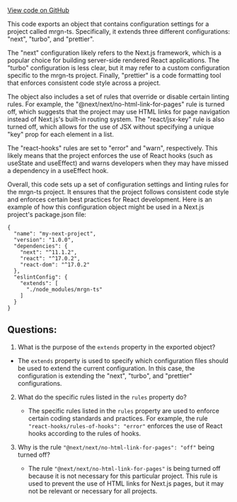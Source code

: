 [View code on GitHub](https://github.com/mrgnlabs/mrgn-ts/packages/eslint-config-custom/index.js)

This code exports an object that contains configuration settings for a project called mrgn-ts. Specifically, it extends three different configurations: "next", "turbo", and "prettier". 

The "next" configuration likely refers to the Next.js framework, which is a popular choice for building server-side rendered React applications. The "turbo" configuration is less clear, but it may refer to a custom configuration specific to the mrgn-ts project. Finally, "prettier" is a code formatting tool that enforces consistent code style across a project.

The object also includes a set of rules that override or disable certain linting rules. For example, the "@next/next/no-html-link-for-pages" rule is turned off, which suggests that the project may use HTML links for page navigation instead of Next.js's built-in routing system. The "react/jsx-key" rule is also turned off, which allows for the use of JSX without specifying a unique "key" prop for each element in a list.

The "react-hooks" rules are set to "error" and "warn", respectively. This likely means that the project enforces the use of React hooks (such as useState and useEffect) and warns developers when they may have missed a dependency in a useEffect hook.

Overall, this code sets up a set of configuration settings and linting rules for the mrgn-ts project. It ensures that the project follows consistent code style and enforces certain best practices for React development. Here is an example of how this configuration object might be used in a Next.js project's package.json file:

```
{
  "name": "my-next-project",
  "version": "1.0.0",
  "dependencies": {
    "next": "^11.1.2",
    "react": "^17.0.2",
    "react-dom": "^17.0.2"
  },
  "eslintConfig": {
    "extends": [
      "./node_modules/mrgn-ts"
    ]
  }
}
```
## Questions: 
 1. What is the purpose of the `extends` property in the exported object?
   - The `extends` property is used to specify which configuration files should be used to extend the current configuration. In this case, the configuration is extending the "next", "turbo", and "prettier" configurations.

2. What do the specific rules listed in the `rules` property do?
   - The specific rules listed in the `rules` property are used to enforce certain coding standards and practices. For example, the rule `"react-hooks/rules-of-hooks": "error"` enforces the use of React hooks according to the rules of hooks.

3. Why is the rule `"@next/next/no-html-link-for-pages": "off"` being turned off?
   - The rule `"@next/next/no-html-link-for-pages"` is being turned off because it is not necessary for this particular project. This rule is used to prevent the use of HTML links for Next.js pages, but it may not be relevant or necessary for all projects.